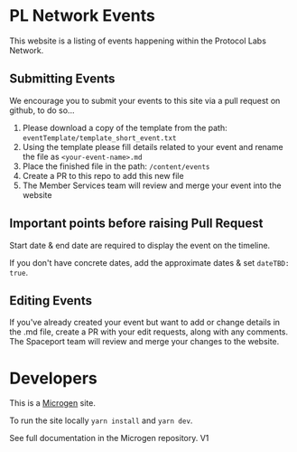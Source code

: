 # PL Network Events
This website is a listing of events happening within the Protocol Labs Network.

## Submitting Events
We encourage you to submit your events to this site via a pull request on github, to do so...

1. Please download a copy of the template from the path: ```eventTemplate/template_short_event.txt```
2. Using the template please fill details related to your event and rename the file as ```<your-event-name>.md```
3. Place the finished file in the path: ```/content/events```
4. Create a PR to this repo to add this new file
5. The Member Services team will review and merge your event into the website

## Important points before raising Pull Request
Start date & end date are required to display the event on the timeline.

If you don't have concrete dates, add the approximate dates & set ```dateTBD: true```.

## Editing Events
If you've already created your event but want to add or change details in the .md file, create a PR with your edit requests, along with any comments. The Spaceport team will review and merge your changes to the website.

# Developers
This is a [Microgen](https://github.com/pathfindertools/microgen) site.

To run the site locally ```yarn install``` and ```yarn dev```.

See full documentation in the Microgen repository. V1
